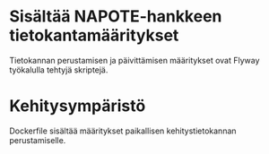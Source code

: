 # Sisältää NAPOTE-hankkeen tietokantamääritykset

Tietokannan perustamisen ja päivittämisen määritykset ovat Flyway työkalulla
tehtyjä skriptejä.


# Kehitysympäristö

Dockerfile sisältää määritykset paikallisen kehitystietokannan perustamiselle.
